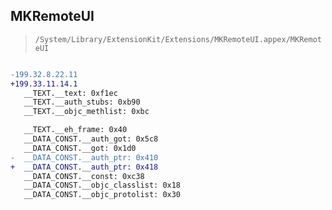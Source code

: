 ## MKRemoteUI

> `/System/Library/ExtensionKit/Extensions/MKRemoteUI.appex/MKRemoteUI`

```diff

-199.32.8.22.11
+199.33.11.14.1
   __TEXT.__text: 0xf1ec
   __TEXT.__auth_stubs: 0xb90
   __TEXT.__objc_methlist: 0xbc

   __TEXT.__eh_frame: 0x40
   __DATA_CONST.__auth_got: 0x5c8
   __DATA_CONST.__got: 0x1d0
-  __DATA_CONST.__auth_ptr: 0x410
+  __DATA_CONST.__auth_ptr: 0x418
   __DATA_CONST.__const: 0xc38
   __DATA_CONST.__objc_classlist: 0x18
   __DATA_CONST.__objc_protolist: 0x30

```
